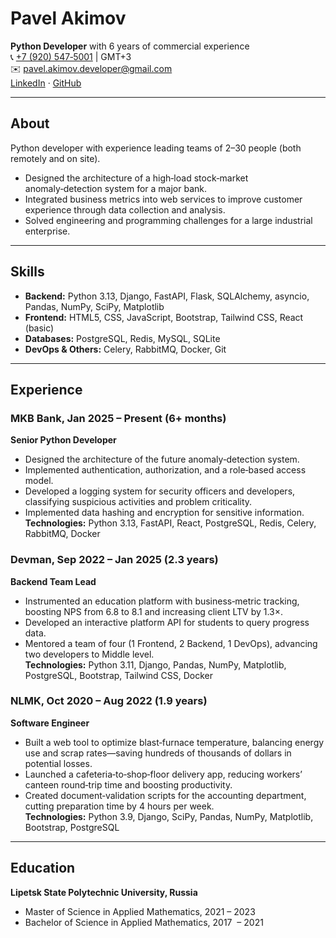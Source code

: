 # Pavel Akimov

**Python Developer** with 6 years of commercial experience  
📞 [+7 (920) 547‑5001](https://wa.me/79205475001) | GMT+3  
✉️ pavel.akimov.developer@gmail.com  
[LinkedIn](https://www.linkedin.com/in/pavel-akimov-191183248/) · [GitHub](https://github.com/Gancharje/resume)

---

## About
Python developer with experience leading teams of 2–30 people (both remotely and on site).  
- Designed the architecture of a high‑load stock‑market anomaly‑detection system for a major bank.  
- Integrated business metrics into web services to improve customer experience through data collection and analysis.  
- Solved engineering and programming challenges for a large industrial enterprise.

---

## Skills

- **Backend:** Python 3.13, Django, FastAPI, Flask, SQLAlchemy, asyncio, Pandas, NumPy, SciPy, Matplotlib  
- **Frontend:** HTML5, CSS, JavaScript, Bootstrap, Tailwind CSS, React (basic)  
- **Databases:** PostgreSQL, Redis, MySQL, SQLite  
- **DevOps & Others:** Celery, RabbitMQ, Docker, Git

---

## Experience

### MKB Bank, Jan 2025 – Present (6+ months)  
**Senior Python Developer**  
- Designed the architecture of the future anomaly‑detection system.  
- Implemented authentication, authorization, and a role‑based access model.  
- Developed a logging system for security officers and developers, classifying suspicious activities and problem criticality.  
- Implemented data hashing and encryption for sensitive information.  
**Technologies:** Python 3.13, FastAPI, React, PostgreSQL, Redis, Celery, RabbitMQ, Docker

### Devman, Sep 2022 – Jan 2025 (2.3 years)  
**Backend Team Lead**  
- Instrumented an education platform with business‑metric tracking, boosting NPS from 6.8 to 8.1 and increasing client LTV by 1.3×.  
- Developed an interactive platform API for students to query progress data.  
- Mentored a team of four (1 Frontend, 2 Backend, 1 DevOps), advancing two developers to Middle level.  
**Technologies:** Python 3.11, Django, Pandas, NumPy, Matplotlib, PostgreSQL, Bootstrap, Tailwind CSS, Docker

### NLMK, Oct 2020 – Aug 2022 (1.9 years)  
**Software Engineer**  
- Built a web tool to optimize blast‑furnace temperature, balancing energy use and scrap rates—saving hundreds of thousands of dollars in potential losses.  
- Launched a cafeteria‑to‑shop‑floor delivery app, reducing workers’ canteen round‑trip time and boosting productivity.  
- Created document‑validation scripts for the accounting department, cutting preparation time by 4 hours per week.  
**Technologies:** Python 3.9, Django, SciPy, Pandas, NumPy, Matplotlib, Bootstrap, PostgreSQL

---

## Education

**Lipetsk State Polytechnic University, Russia**  
- Master of Science in Applied Mathematics, 2021 – 2023  
- Bachelor of Science in Applied Mathematics, 2017  – 2021
